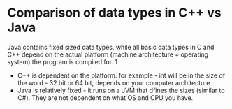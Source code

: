 # Comparison of data types in C++ vs Java

 Java contains fixed sized data types, while all basic data types in C and C++ depend on the actual platform (machine architecture + operating system) the program is compiled for.
 1

- C++ is dependent on the platform. for example - int will be in the size of the word - 32 bit or 64 bit, depends on your computer architecture.
- Java is relatively fixed - it runs on a JVM that dfines the sizes (similar to C#). They are not dependent on what OS and CPU you have.
